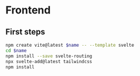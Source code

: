 # Frontend

## First steps

```bash
npm create vite@latest $name -- --template svelte
cd $name
npm install --save svelte-routing
npx svelte-add@latest tailwindcss
npm install
```
